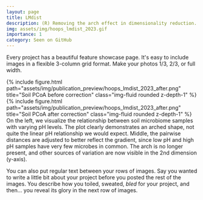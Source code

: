 ```yaml
---
layout: page
title: LMdist
description: (R) Removing the arch effect in dimensionality reduction.
img: assets/img/hoops_lmdist_2023.gif
importance: 1
category: Seen on GitHub
---
```


Every project has a beautiful feature showcase page.
It's easy to include images in a flexible 3-column grid format.
Make your photos 1/3, 2/3, or full width.


<div class="row">
    <div class="col-sm mt-3 mt-md-0">
        {% include figure.html path="assets/img/publication_preview/hoops_lmdist_2023_after.png" title="Soil PCoA before correction" class="img-fluid rounded z-depth-1" %}
    </div>
    <div class="col-sm mt-3 mt-md-0">
        {% include figure.html path="assets/img/publication_preview/hoops_lmdist_2023_after.png" title="Soil PCoA after correction" class="img-fluid rounded z-depth-1" %}
    </div>
</div>
<div class="caption">
    On the left, we visualize the relationship between soil microbiome samples with varying pH levels. The plot clearly demonstrates an arched shape, not quite the linear pH relationship we would expect. Middle, the pairwise distances are adjusted to better reflect the gradient, since low pH and high pH samples have very few microbes in common. The arch is no longer present, and other sources of variation are now visible in the 2nd dimension (y-axis).
</div>


You can also put regular text between your rows of images.
Say you wanted to write a little bit about your project before you posted the rest of the images.
You describe how you toiled, sweated, *bled* for your project, and then... you reveal its glory in the next row of images.
